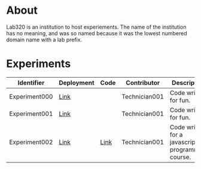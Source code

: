 # About
Lab320 is an institution to host experiements. The name of the institution has no meaning, and was so named because it was the lowest numbered domain name with a lab prefix.

# Experiments

|Identifier     |Deployment                                                     |Code                                                           |Contributor    |Description|
|-|-|-|-|-|
|Experiment000  |[Link](https://studio.code.org/c/1114261150)                   |                                                               |Technician001  |Code written for fun.|
|Experiment001  |[Link](https://studio.code.org/c/1140091780)                   |                                                               |Technician001  |Code written for fun.|
|Experiment002  |[Link](https://editor.p5js.org/danieldsj/present/kn53YZqAm)    |[Link](https://editor.p5js.org/danieldsj/sketches/kn53YZqAm)   |Technician001  |Code written for a javascript programming course.|
